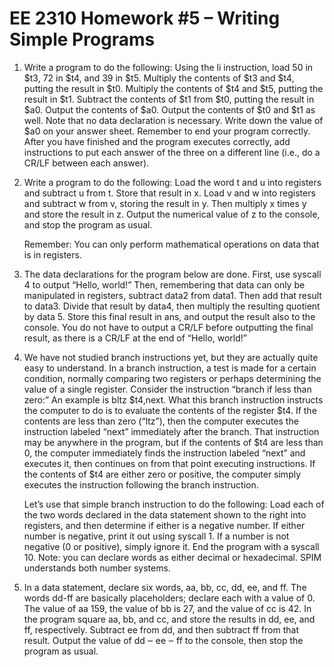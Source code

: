 # EE 2310 Homework #5 – Writing Simple Programs

1. Write a program to do the following: Using the li instruction, load 50 in $t3, 72 in $t4, and 39 in $t5. Multiply the contents of $t3 and $t4, putting the result in $t0. Multiply the contents of $t4 and $t5, putting the result in $t1. Subtract the contents of $t1 from $t0, putting the result in $a0. Output the contents of $a0. Output the contents of $t0 and $t1 as well. Note that no data declaration is necessary. Write down the value of $a0 on your answer sheet. Remember to end your program correctly. After you have finished and the program executes correctly, add instructions to put each answer of the three on a different line (i.e., do a CR/LF between each answer).

2. Write a program to do the following: Load the word t and u into registers and subtract u from t. Store that result in x. Load v and w into registers and subtract w from v, storing the result in y. Then multiply x times y and store the result in z. Output the numerical value of z to the console, and stop the program as usual.

   Remember: You can only perform mathematical operations on data that is in registers.

3. The data declarations for the program below are done. First, use syscall 4 to output “Hello, world!” Then, remembering that data can only be manipulated in registers, subtract data2 from data1. Then add that result to data3. Divide that result by data4, then multiply the resulting quotient by data 5. Store this final result in ans, and output the result also to the console. You do not have to output a CR/LF before outputting the final result, as there is a CR/LF at the end of “Hello, world!”

4. We have not studied branch instructions yet, but they are actually quite easy to understand. In a branch instruction, a test is made for a certain condition, normally comparing two registers or perhaps determining the value of a single register. Consider the instruction “branch if less than zero:” An example is bltz $t4,next. What this branch instruction instructs the computer to do is to evaluate the contents of the register $t4. If the contents are less than zero (“ltz”), then the computer executes the instruction labeled “next” immediately after the branch. That instruction may be anywhere in the program, but if the contents of $t4 are less than 0, the computer immediately finds the instruction labeled “next” and executes it, then continues on from that point executing instructions. If the contents of $t4 are either zero or positive, the computer simply executes the instruction following the branch instruction.

   Let’s use that simple branch instruction to do the following: Load each of the two words declared in the data statement shown to the right into registers, and then determine if either is a negative number. If either number is negative, print it out using syscall 1. If a number is not negative (0 or positive), simply ignore it. End the program with a syscall 10. Note: you can declare words as either decimal or hexadecimal. SPIM understands both number systems.

5. In a data statement, declare six words, aa, bb, cc, dd, ee, and ff. The words dd-ff are basically placeholders; declare each with a value of 0. The value of aa 159, the value of bb is 27, and the value of cc is 42. In the program square aa, bb, and cc, and store the results in dd, ee, and ff, respectively. Subtract ee from dd, and then subtract ff from that result. Output the value of dd ‒ ee ‒ ff to the console, then stop the program as usual.
